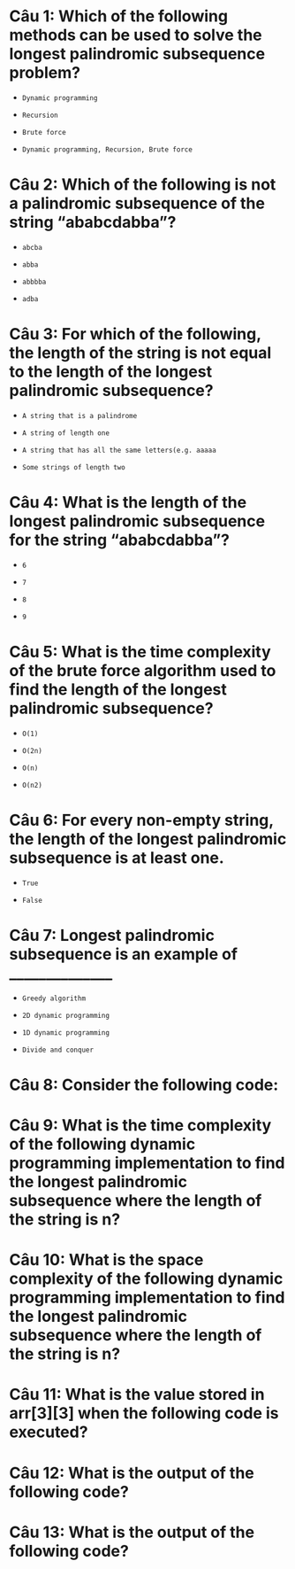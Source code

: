# Câu 1: Which of the following methods can be used to solve the longest palindromic subsequence problem?

- ```
  Dynamic programming
  ```

- ```
  Recursion
  ```

- ```
  Brute force
  ```

* ```
  Dynamic programming, Recursion, Brute force
  ```

# Câu 2: Which of the following is not a palindromic subsequence of the string “ababcdabba”?

- ```
  abcba
  ```

- ```
  abba
  ```

- ```
  abbbba
  ```

* ```
  adba
  ```

# Câu 3: For which of the following, the length of the string is not equal to the length of the longest palindromic subsequence?

- ```
  A string that is a palindrome
  ```

- ```
  A string of length one
  ```

- ```
  A string that has all the same letters(e.g. aaaaa
  ```

* ```
  Some strings of length two
  ```

# Câu 4: What is the length of the longest palindromic subsequence for the string “ababcdabba”?

- ```
  6
  ```

* ```
  7
  ```

- ```
  8
  ```

- ```
  9
  ```

# Câu 5: What is the time complexity of the brute force algorithm used to find the length of the longest palindromic subsequence?

- ```
  O(1)
  ```

* ```
  O(2n)
  ```

- ```
  O(n)
  ```

- ```
  O(n2)
  ```

# Câu 6: For every non-empty string, the length of the longest palindromic subsequence is at least one.

* ```
  True
  ```

- ```
  False
  ```

# Câu 7: Longest palindromic subsequence is an example of ______________

- ```
  Greedy algorithm
  ```

* ```
  2D dynamic programming
  ```

- ```
  1D dynamic programming
  ```

- ```
  Divide and conquer
  ```

# Câu 8: Consider the following code:

# Câu 9: What is the time complexity of the following dynamic programming implementation to find the longest palindromic subsequence where the length of the string is n?

# Câu 10: What is the space complexity of the following dynamic programming implementation to find the longest palindromic subsequence where the length of the string is n?

# Câu 11: What is the value stored in arr[3][3] when the following code is executed?

# Câu 12: What is the output of the following code?

# Câu 13: What is the output of the following code?

